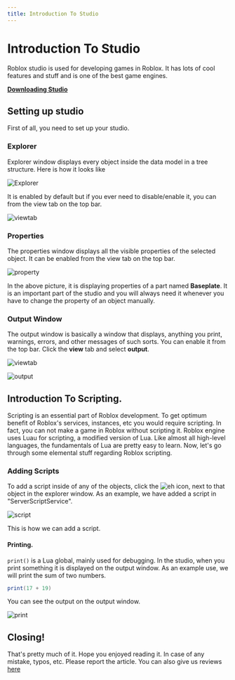```yaml
---
title: Introduction To Studio
---
```


# Introduction To Studio
Roblox studio is used for developing games in Roblox. It has lots of cool features and stuff and is one of the best game engines.

**[Downloading Studio](https://www.roblox.com/create)**
## Setting up studio
First of all, you need to set up your studio. 
### Explorer
Explorer window displays every object inside the data model in a tree structure. Here is how it looks like

![Explorer](https://imgur.com/cdEHjFw.png)

It is enabled by default but if you ever need to disable/enable it, you can from the view tab on the top bar.

![viewtab](https://imgur.com/CicwqfX.png)

### Properties
The properties window displays all the visible properties of the selected object. It can be enabled from the view tab on the top bar.

![property](https://imgur.com/TyPtC7x.png)

In the above picture, it is displaying properties of a part named **Baseplate**. It is an important part of the studio and you will always need it whenever you have to change the property of an object manually.

### Output Window
The output window is basically a window that displays, anything you print, warnings, errors, and other messages of such sorts. You can enable it from the top bar. Click the **view** tab and select **output**.

![viewtab](https://imgur.com/CicwqfX.png)

![output](https://imgur.com/eEFePUJ.png)


## Introduction To Scripting.
Scripting is an essential part of Roblox development. To get optimum benefit of Roblox's services, instances, etc you would require scripting. In fact, you can not make a game in Roblox without scripting it.
Roblox engine uses Luau for scripting, a modified version of Lua. Like almost all high-level languages, the fundamentals of Lua are pretty easy to learn. Now, let's go through some elemental stuff regarding Roblox scripting.

### Adding Scripts
To add a script inside of any of the objects, click the ![eh](https://imgur.com/u8wosCv.png) icon, next to that object in the explorer window. As an example, we have added a script in "ServerScriptService".

![script](https://imgur.com/pQFndei.png)

This is how we can add a script.

#### Printing.
`print()` is a Lua global, mainly used for debugging. In the studio, when you print something it is displayed on the output window.
As an example use, we will print the sum of two numbers.

```lua
print(17 + 19)
```

You can see the output on the output window.

![print](https://imgur.com/cmGeY6E.png)

## Closing!
That's pretty much of it. Hope you enjoyed reading it. In case of any mistake, typos, etc. Please report the article. You can also give us reviews [here](https://rodevs-helpers.github.io/Helpers-Documents/Others/Help_Us%21/)